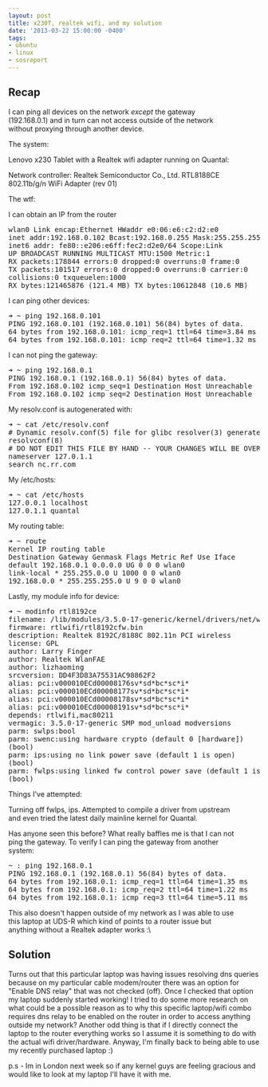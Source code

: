 ```yaml
---
layout: post
title: x230T, realtek wifi, and my solution
date: '2013-03-22 15:00:00 -0400'
tags:
- ubuntu
- linux
- sosreport
---
```

<h2 id=&#34;recap&#34;>Recap</h2>
<p>I can ping all devices on the network <em>except</em> the gateway<br />
(192.168.0.1) and in turn can not access outside of the network<br />
without proxying through another device.</p>
<p>The system:</p>
<p>Lenovo x230 Tablet with a Realtek wifi adapter running on Quantal:</p>
<p>Network controller: Realtek Semiconductor Co., Ltd. RTL8188CE<br />
802.11b/g/n WiFi Adapter (rev 01)</p>
<p>The wtf:</p>
<p>I can obtain an IP from the router</p>
<pre class=&#34;prettyprint&#34;>
wlan0 Link encap:Ethernet HWaddr e0:06:e6:c2:d2:e0
inet addr:192.168.0.102 Bcast:192.168.0.255 Mask:255.255.255.0
inet6 addr: fe80::e206:e6ff:fec2:d2e0/64 Scope:Link
UP BROADCAST RUNNING MULTICAST MTU:1500 Metric:1
RX packets:178844 errors:0 dropped:0 overruns:0 frame:0
TX packets:101517 errors:0 dropped:0 overruns:0 carrier:0
collisions:0 txqueuelen:1000
RX bytes:121465876 (121.4 MB) TX bytes:10612848 (10.6 MB)
</pre>
<p>I can ping other devices:</p>
<pre class=&#34;prettyprint&#34;>
&#10140; ~ ping 192.168.0.101
PING 192.168.0.101 (192.168.0.101) 56(84) bytes of data.
64 bytes from 192.168.0.101: icmp_req=1 ttl=64 time=3.84 ms
64 bytes from 192.168.0.101: icmp_req=2 ttl=64 time=1.32 ms
</pre>
<p>I can not ping the gateway:</p>
<pre class=&#34;prettyprint&#34;>
&#10140; ~ ping 192.168.0.1
PING 192.168.0.1 (192.168.0.1) 56(84) bytes of data.
From 192.168.0.102 icmp_seq=1 Destination Host Unreachable
From 192.168.0.102 icmp_seq=2 Destination Host Unreachable
</pre>
<p>My resolv.conf is autogenerated with:</p>
<pre class=&#34;prettyprint&#34;>
&#10140; ~ cat /etc/resolv.conf
# Dynamic resolv.conf(5) file for glibc resolver(3) generated by
resolvconf(8)
# DO NOT EDIT THIS FILE BY HAND -- YOUR CHANGES WILL BE OVERWRITTEN
nameserver 127.0.1.1
search nc.rr.com
</pre>
<p>My /etc/hosts:</p>
<pre class=&#34;prettyprint&#34;>
&#10140; ~ cat /etc/hosts
127.0.0.1 localhost
127.0.1.1 quantal
</pre>
<p>My routing table:</p>
<pre class=&#34;prettyprint&#34;>
&#10140; ~ route
Kernel IP routing table
Destination Gateway Genmask Flags Metric Ref Use Iface
default 192.168.0.1 0.0.0.0 UG 0 0 0 wlan0
link-local * 255.255.0.0 U 1000 0 0 wlan0
192.168.0.0 * 255.255.255.0 U 9 0 0 wlan0
</pre>
<p>Lastly, my module info for device:</p>
<pre class=&#34;prettyprint&#34;>
&#10140; ~ modinfo rtl8192ce
filename: /lib/modules/3.5.0-17-generic/kernel/drivers/net/wireless/rtlwifi/rtl8192ce/rtl8192ce.ko
firmware: rtlwifi/rtl8192cfw.bin
description: Realtek 8192C/8188C 802.11n PCI wireless
license: GPL
author: Larry Finger <Larry.Finger@lwfinger.net>
author: Realtek WlanFAE <wlanfae@realtek.com>
author: lizhaoming <chaoming_li@realsil.com.cn>
srcversion: DD4F3D83A75531AC98862F2
alias: pci:v000010ECd00008176sv*sd*bc*sc*i*
alias: pci:v000010ECd00008177sv*sd*bc*sc*i*
alias: pci:v000010ECd00008178sv*sd*bc*sc*i*
alias: pci:v000010ECd00008191sv*sd*bc*sc*i*
depends: rtlwifi,mac80211
vermagic: 3.5.0-17-generic SMP mod_unload modversions
parm: swlps:bool
parm: swenc:using hardware crypto (default 0 [hardware])
(bool)
parm: ips:using no link power save (default 1 is open)
(bool)
parm: fwlps:using linked fw control power save (default 1 is open)
(bool)
</pre>
<p>Things I&#39;ve attempted:</p>
<p>Turning off fwlps, ips. Attempted to compile a driver from upstream<br />
and even tried the latest daily mainline kernel for Quantal.</p>
<p>Has anyone seen this before? What really baffles me is that I can not<br />
ping the gateway. To verify I can ping the gateway from another<br />
system:</p>
<pre class=&#34;prettyprint&#34;>
~ : ping 192.168.0.1
PING 192.168.0.1 (192.168.0.1) 56(84) bytes of data.
64 bytes from 192.168.0.1: icmp_req=1 ttl=64 time=1.35 ms
64 bytes from 192.168.0.1: icmp_req=2 ttl=64 time=1.22 ms
64 bytes from 192.168.0.1: icmp_req=3 ttl=64 time=5.11 ms
</pre>
<p>This also doesn&#39;t happen outside of my network as I was able to use<br />
this laptop at UDS-R which kind of points to a router issue but<br />
anything without a Realtek adapter works :\</p>
<h2 id=&#34;solution&#34;>Solution</h2>
<p>Turns out that this particular laptop was having issues resolving dns queries because on my particular cable modem/router there was an option for &#34;Enable DNS relay&#34; that was not checked (off). Once I checked that option my laptop suddenly started working! I tried to do some more research on what could be a possible reason as to why this specific laptop/wifi combo requires dns relay to be enabled on the router in order to access anything outside my network? Another odd thing is that if I directly connect the laptop to the router everything works so I assume it is something to do with the actual wifi driver/hardware. Anyway, I&#39;m finally back to being able to use my recently purchased laptop :)</p>
<p>p.s - Im in London next week so if any kernel guys are feeling gracious and would like to look at my laptop I&#39;ll have it with me.</p>
